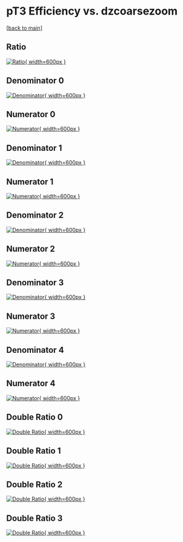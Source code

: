 # pT3 Efficiency vs. dzcoarsezoom

[[back to main](./)]



## Ratio

[![Ratio](../mtv/var/pT3_loweta_11_1_eff_dzcoarsezoom.png){ width=600px }](../mtv/var/pT3_loweta_11_1_eff_dzcoarsezoom.pdf)

## Denominator 0

[![Denominator](../mtv/den/pT3_loweta_11_1_eff_dzcoarsezoom_den0.png){ width=600px }](../mtv/den/pT3_loweta_11_1_eff_dzcoarsezoom_den0.pdf)

## Numerator 0

[![Numerator](../mtv/num/pT3_loweta_11_1_eff_dzcoarsezoom_num0.png){ width=600px }](../mtv/num/pT3_loweta_11_1_eff_dzcoarsezoom_num0.pdf)

## Denominator 1

[![Denominator](../mtv/den/pT3_loweta_11_1_eff_dzcoarsezoom_den1.png){ width=600px }](../mtv/den/pT3_loweta_11_1_eff_dzcoarsezoom_den1.pdf)

## Numerator 1

[![Numerator](../mtv/num/pT3_loweta_11_1_eff_dzcoarsezoom_num1.png){ width=600px }](../mtv/num/pT3_loweta_11_1_eff_dzcoarsezoom_num1.pdf)

## Denominator 2

[![Denominator](../mtv/den/pT3_loweta_11_1_eff_dzcoarsezoom_den2.png){ width=600px }](../mtv/den/pT3_loweta_11_1_eff_dzcoarsezoom_den2.pdf)

## Numerator 2

[![Numerator](../mtv/num/pT3_loweta_11_1_eff_dzcoarsezoom_num2.png){ width=600px }](../mtv/num/pT3_loweta_11_1_eff_dzcoarsezoom_num2.pdf)

## Denominator 3

[![Denominator](../mtv/den/pT3_loweta_11_1_eff_dzcoarsezoom_den3.png){ width=600px }](../mtv/den/pT3_loweta_11_1_eff_dzcoarsezoom_den3.pdf)

## Numerator 3

[![Numerator](../mtv/num/pT3_loweta_11_1_eff_dzcoarsezoom_num3.png){ width=600px }](../mtv/num/pT3_loweta_11_1_eff_dzcoarsezoom_num3.pdf)

## Denominator 4

[![Denominator](../mtv/den/pT3_loweta_11_1_eff_dzcoarsezoom_den4.png){ width=600px }](../mtv/den/pT3_loweta_11_1_eff_dzcoarsezoom_den4.pdf)

## Numerator 4

[![Numerator](../mtv/num/pT3_loweta_11_1_eff_dzcoarsezoom_num4.png){ width=600px }](../mtv/num/pT3_loweta_11_1_eff_dzcoarsezoom_num4.pdf)

## Double Ratio 0

[![Double Ratio](../mtv/ratio/pT3_loweta_11_1_eff_dzcoarsezoom_ratio0.png){ width=600px }](../mtv/ratio/pT3_loweta_11_1_eff_dzcoarsezoom_ratio0.pdf)

## Double Ratio 1

[![Double Ratio](../mtv/ratio/pT3_loweta_11_1_eff_dzcoarsezoom_ratio1.png){ width=600px }](../mtv/ratio/pT3_loweta_11_1_eff_dzcoarsezoom_ratio1.pdf)

## Double Ratio 2

[![Double Ratio](../mtv/ratio/pT3_loweta_11_1_eff_dzcoarsezoom_ratio2.png){ width=600px }](../mtv/ratio/pT3_loweta_11_1_eff_dzcoarsezoom_ratio2.pdf)

## Double Ratio 3

[![Double Ratio](../mtv/ratio/pT3_loweta_11_1_eff_dzcoarsezoom_ratio3.png){ width=600px }](../mtv/ratio/pT3_loweta_11_1_eff_dzcoarsezoom_ratio3.pdf)

